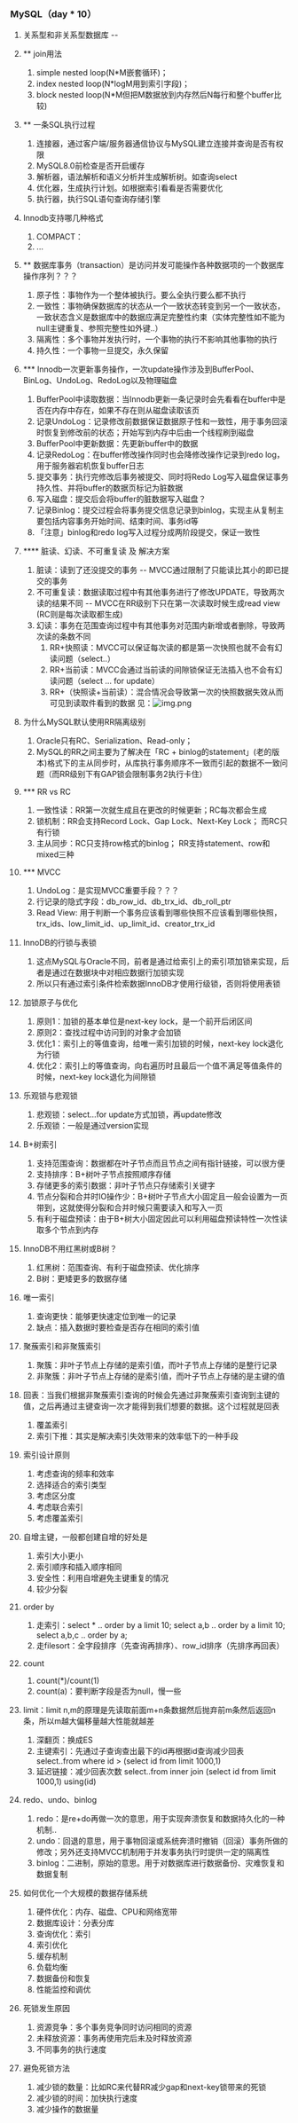 ### MySQL（day * 10）
1. 关系型和非关系型数据库 -- 

2. ** join用法
   1. simple nested loop(N*M嵌套循环)； 
   2. index nested loop(N*logM用到索引字段)； 
   3. block nested loop(N*M但把M数据放到内存然后N每行和整个buffer比较)
   
3. ** 一条SQL执行过程
   1. 连接器，通过客户端/服务器通信协议与MySQL建立连接并查询是否有权限
   2. MySQL8.0前检查是否开启缓存
   3. 解析器，语法解析和语义分析并生成解析树。如查询select
   4. 优化器，生成执行计划。如根据索引看看是否需要优化
   5. 执行器，执行SQL语句查询存储引擎

4. Innodb支持哪几种格式
   1. COMPACT：
   2. ...

5. ** 数据库事务（transaction）是访问并发可能操作各种数据项的一个数据库操作序列？？？
   1. 原子性：事物作为一个整体被执行。要么全执行要么都不执行
   2. 一致性：事物确保数据库的状态从一个一致状态转变到另一个一致状态，一致状态含义是数据库中的数据应满足完整性约束（实体完整性如不能为null主键重复、参照完整性如外键..）
   3. 隔离性：多个事物并发执行时，一个事物的执行不影响其他事物的执行
   4. 持久性：一个事物一旦提交，永久保留

6. *** Innodb一次更新事务操作，一次update操作涉及到BufferPool、BinLog、UndoLog、RedoLog以及物理磁盘
   1. BufferPool中读取数据：当Innodb更新一条记录时会先看看在buffer中是否在内存中存在，如果不存在则从磁盘读取该页
   2. 记录UndoLog：记录修改前数据保证数据原子性和一致性，用于事务回滚时恢复到修改前的状态；开始写到内存中后由一个线程刷到磁盘
   3. BufferPool中更新数据：先更新buffer中的数据
   4. 记录RedoLog：在buffer修改操作同时也会降修改操作记录到redo log，用于服务器宕机恢复buffer日志
   5. 提交事务：执行完修改后事务被提交、同时将Redo Log写入磁盘保证事务持久性、并将buffer的数据页标记为脏数据
   6. 写入磁盘：提交后会将buffer的脏数据写入磁盘？
   7. 记录Binlog：提交过程会将事务提交信息记录到binlog，实现主从复制主要包括内容事务开始时间、结束时间、事务id等
   8. 「注意」binlog和redo log写入过程分成两阶段提交，保证一致性

7. **** 脏读、幻读、不可重复读 及 解决方案
   1. 脏读：读到了还没提交的事务 -- MVCC通过限制了只能读比其小的即已提交的事务
   2. 不可重复读：数据读取过程中有其他事务进行了修改UPDATE，导致两次读的结果不同 -- MVCC在RR级别下只在第一次读取时候生成read view (RC则是每次读取都生成)
   3. 幻读：事务在范围查询过程中有其他事务对范围内新增或者删除，导致两次读的条数不同
      1. RR+快照读：MVCC可以保证每次读的都是第一次快照也就不会有幻读问题（select..）
      2. RR+当前读：MVCC会通过当前读的间隙锁保证无法插入也不会有幻读问题（select ... for update）
      3. RR+（快照读+当前读）：混合情况会导致第一次的快照数据失效从而可见到读取件看到的数据  见：![img.png](img.png)
   
8. 为什么MySQL默认使用RR隔离级别
   1. Oracle只有RC、Serialization、Read-only；
   2. MySQL的RR之间主要为了解决在「RC + binlog的statement」(老的版本)格式下的主从同步时，从库执行事务顺序不一致而引起的数据不一致问题（而RR级别下有GAP锁会限制事务2执行卡住）
   
9. *** RR vs RC
   1. 一致性读：RR第一次就生成且在更改的时候更新；RC每次都会生成
   2. 锁机制：RR会支持Record Lock、Gap Lock、Next-Key Lock； 而RC只有行锁
   3. 主从同步：RC只支持row格式的binlog； RR支持statement、row和mixed三种
   
10. *** MVCC
    1. UndoLog：是实现MVCC重要手段？？？
    2. 行记录的隐式字段：db_row_id、db_trx_id、db_roll_ptr
    3. Read View: 用于判断一个事务应该看到哪些快照不应该看到哪些快照，trx_ids、low_limit_id、up_limit_id、creator_trx_id
    
11. InnoDB的行锁与表锁
    1. 这点MySQL与Oracle不同，前者是通过给索引上的索引项加锁来实现，后者是通过在数据块中对相应数据行加锁实现
    2. 所以只有通过索引条件检索数据InnoDB才使用行级锁，否则将使用表锁
    
12. 加锁原子与优化
    1. 原则1：加锁的基本单位是next-key lock，是一个前开后闭区间
    2. 原则2：查找过程中访问到的对象才会加锁
    3. 优化1：索引上的等值查询，给唯一索引加锁的时候，next-key lock退化为行锁
    4. 优化2：索引上的等值查询，向右遍历时且最后一个值不满足等值条件的时候，next-key lock退化为间隙锁
    
13. 乐观锁与悲观锁
    1. 悲观锁：select...for update方式加锁，再update修改
    2. 乐观锁：一般是通过version实现
    
14. B+树索引
    1. 支持范围查询：数据都在叶子节点而且节点之间有指针链接，可以很方便
    2. 支持排序：B+树叶子节点按照顺序存储
    3. 存储更多的索引数据：非叶子节点只存储索引关键字
    4. 节点分裂和合并时IO操作少：B+树叶子节点大小固定且一般会设置为一页带到，这就使得分裂和合并时候只需要读入和写入一页
    5. 有利于磁盘预读：由于B+树大小固定因此可以利用磁盘预读特性一次性读取多个节点到内存
    
15. InnoDB不用红黑树或B树？
    1. 红黑树：范围查询、有利于磁盘预读、优化排序
    2. B树：更矮更多的数据存储

16. 唯一索引
    1. 查询更快：能够更快速定位到唯一的记录
    2. 缺点：插入数据时要检查是否存在相同的索引值

17. 聚蔟索引和非聚簇索引
    1. 聚簇：非叶子节点上存储的是索引值，而叶子节点上存储的是整行记录
    2. 非聚簇：非叶子节点上存储的是索引值，而叶子节点上存储的是主键的值

18. 回表：当我们根据非聚蔟索引查询的时候会先通过非聚蔟索引查询到主键的值，之后再通过主键查询一次才能得到我们想要的数据。这个过程就是回表
    1. 覆盖索引
    2. 索引下推：其实是解决索引失效带来的效率低下的一种手段

19. 索引设计原则
    1. 考虑查询的频率和效率
    2. 选择适合的索引类型
    3. 考虑区分度
    4. 考虑联合索引
    5. 考虑覆盖索引

20. 自增主键，一般都创建自增的好处是
    1. 索引大小更小
    2. 索引顺序和插入顺序相同
    3. 安全性：利用自增避免主键重复的情况
    4. 较少分裂

21. order by
    1. 走索引：select * .. order by a limit 10; select a,b .. order by a limit 10; select a,b,c .. order by a;
    2. 走filesort：全字段排序（先查询再排序）、row_id排序（先排序再回表）

22. count
    1. count(*)/count(1)
    2. count(a)：要判断字段是否为null，慢一些

23. limit：limit n,m的原理是先读取前面m+n条数据然后抛弃前m条然后返回n条，所以m越大偏移量越大性能就越差
    1. 深翻页：换成ES
    2. 主键索引：先通过子查询查出最下的id再根据id查询减少回表 select..from where id > (select id from limit 1000,1)
    3. 延迟链接：减少回表次数 select..from inner join (select id from limit 1000,1) using(id)

24. redo、undo、binlog
    1. redo：是re+do再做一次的意思，用于实现奔溃恢复和数据持久化的一种机制..
    2. undo：回退的意思，用于事物回滚或系统奔溃时撤销（回滚）事务所做的修改；另外还支持MVCC机制用于并发事务执行时提供一定的隔离性
    3. binlog：二进制，原始的意思。用于对数据库进行数据备份、灾难恢复和数据复制

25. 如何优化一个大规模的数据存储系统
    1. 硬件优化：内存、磁盘、CPU和网络宽带
    2. 数据库设计：分表分库
    3. 查询优化：索引
    4. 索引优化
    5. 缓存机制
    6. 负载均衡
    7. 数据备份和恢复
    8. 性能监控和调优

26. 死锁发生原因
    1. 资源竞争：多个事务竞争同时访问相同的资源
    2. 未释放资源：事务再使用完后未及时释放资源
    3. 不同事务的执行速度

27. 避免死锁方法
    1. 减少锁的数量：比如RC来代替RR减少gap和next-key锁带来的死锁
    2. 减少锁的时间：加快执行速度
    3. 减少操作的数据量
























































